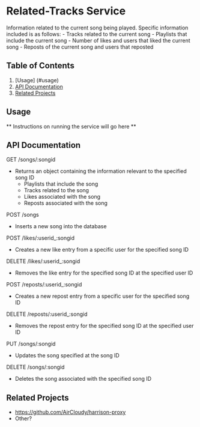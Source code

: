 # Related-Tracks Service

Information related to the current song being played. Specific information included is as follows:
    - Tracks related to the current song
    - Playlists that include the current song
    - Number of likes and users that liked the current song
    - Reposts of the current song and users that reposted

## Table of Contents

1. [Usage] (#usage)
1. [API Documentation](#api-documentation)
1. [Related Projects](#related-projects)

## Usage

** Instructions on running the service will go here **

## API Documentation

GET /songs/:songid
- Returns an object containing the information relevant to the specified song ID
    - Playlists that include the song
    - Tracks related to the song
    - Likes associated with the song
    - Reposts associated with the song

POST /songs
- Inserts a new song into the database

POST /likes/:userid_:songid
- Creates a new like entry from a specific user for the specified song ID

DELETE /likes/:userid_:songid
- Removes the like entry for the specified song ID at the specified user ID

POST /reposts/:userid_:songid
- Creates a new repost entry from a specific user for the specified song ID

DELETE /reposts/:userid_:songid
- Removes the repost entry for the specified song ID at the specified user ID

PUT /songs/:songid
- Updates the song specified at the song ID

DELETE /songs/:songid
- Deletes the song associated with the specified song ID

## Related Projects

  - https://github.com/AirCloudy/harrison-proxy
  - Other?

